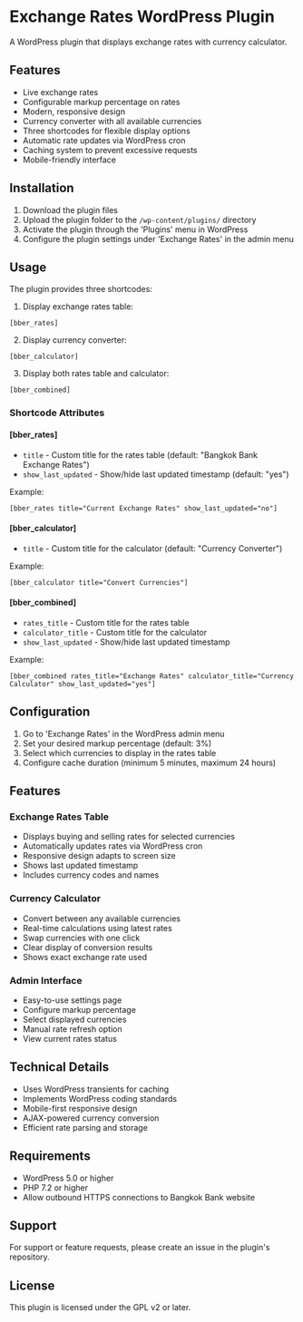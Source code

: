 # Exchange Rates WordPress Plugin

A WordPress plugin that displays exchange rates with currency calculator.

## Features

- Live exchange rates
- Configurable markup percentage on rates
- Modern, responsive design
- Currency converter with all available currencies
- Three shortcodes for flexible display options
- Automatic rate updates via WordPress cron
- Caching system to prevent excessive requests
- Mobile-friendly interface

## Installation

1. Download the plugin files
2. Upload the plugin folder to the `/wp-content/plugins/` directory
3. Activate the plugin through the 'Plugins' menu in WordPress
4. Configure the plugin settings under 'Exchange Rates' in the admin menu

## Usage

The plugin provides three shortcodes:

1. Display exchange rates table:
```
[bber_rates]
```

2. Display currency converter:
```
[bber_calculator]
```

3. Display both rates table and calculator:
```
[bber_combined]
```

### Shortcode Attributes

#### [bber_rates]
- `title` - Custom title for the rates table (default: "Bangkok Bank Exchange Rates")
- `show_last_updated` - Show/hide last updated timestamp (default: "yes")

Example:
```
[bber_rates title="Current Exchange Rates" show_last_updated="no"]
```

#### [bber_calculator]
- `title` - Custom title for the calculator (default: "Currency Converter")

Example:
```
[bber_calculator title="Convert Currencies"]
```

#### [bber_combined]
- `rates_title` - Custom title for the rates table
- `calculator_title` - Custom title for the calculator
- `show_last_updated` - Show/hide last updated timestamp

Example:
```
[bber_combined rates_title="Exchange Rates" calculator_title="Currency Calculator" show_last_updated="yes"]
```

## Configuration

1. Go to 'Exchange Rates' in the WordPress admin menu
2. Set your desired markup percentage (default: 3%)
3. Select which currencies to display in the rates table
4. Configure cache duration (minimum 5 minutes, maximum 24 hours)

## Features

### Exchange Rates Table
- Displays buying and selling rates for selected currencies
- Automatically updates rates via WordPress cron
- Responsive design adapts to screen size
- Shows last updated timestamp
- Includes currency codes and names

### Currency Calculator
- Convert between any available currencies
- Real-time calculations using latest rates
- Swap currencies with one click
- Clear display of conversion results
- Shows exact exchange rate used

### Admin Interface
- Easy-to-use settings page
- Configure markup percentage
- Select displayed currencies
- Manual rate refresh option
- View current rates status

## Technical Details

- Uses WordPress transients for caching
- Implements WordPress coding standards
- Mobile-first responsive design
- AJAX-powered currency conversion
- Efficient rate parsing and storage

## Requirements

- WordPress 5.0 or higher
- PHP 7.2 or higher
- Allow outbound HTTPS connections to Bangkok Bank website

## Support

For support or feature requests, please create an issue in the plugin's repository.

## License

This plugin is licensed under the GPL v2 or later.


